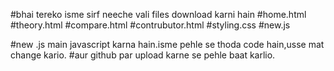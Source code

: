 #bhai tereko isme sirf neeche vali files download karni hain
#home.html
#theory.html
#compare.html
#contrubutor.html
#styling.css
#new.js

#new .js main javascript karna hain.isme pehle se thoda code hain,usse mat change kario.
#aur github par upload karne se pehle baat karlio.
